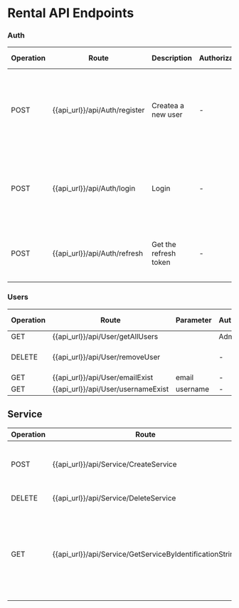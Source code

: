 # Rental API Endpoints

### Auth
| Operation | Route                                     | Description           | Authorization | Request Body                                                                                       | Response Body                                                                        |
|-----------|-------------------------------------------|-----------------------|---------------|----------------------------------------------------------------------------------------------------|--------------------------------------------------------------------------------------------|
| POST      |{{api_url}}/api/Auth/register | Createa a new user    | -        | {<br>"userName": "string",<br>"email": "string",<br>"password": "string",<br>"role": "string"<br>} | -Registered<br>-Email already used<br>-Username already used<br>-Error at register       |
| POST      | {{api_url}}/api/Auth/login    | Login                 | -             | {<br>"email": "string",<br>"password": "string"<br>}                                               | {<br>  "success": bool,<br>  "accessToken": string,<br>  "refreshToken": string<br>} |
| POST      | {{api_url}}/api/Auth/refresh  | Get the refresh token | -             | {<br>  "accessToken": "string",<br>  "refreshToken": "string"<br>}                                 | refreshToken                                                                         |

### Users
| Operation | Route                                             | Parameter  | Authorization | Request Body | Response Body |
|-----------|---------------------------------------------------|---------------|---------------|--------------|---------------|
| GET       | {{api_url}}/api/User/getAllUsers |  | Admin         |      -       |       -       |
| DELETE    | {{api_url}}/api/User/removeUser    |                | -             | {<br>"userName":"string"<br>} |
| GET    | {{api_url}}/api/User/emailExist    |   email               | -             | |false/true |
| GET    | {{api_url}}/api/User/usernameExist    |   username               | -             |  |false/true |


## Service

| Operation | Route                                             | Parameter   | Authorization | Request Body | Response Body |
|-----------|---------------------------------------------------|---------------|---------------|--------------|---------------|
| POST   | {{api_url}}/api/Service/CreateService    |                | -             | {"title": "string","description":"string","phoneNumber": "string","price": 0,"username": "string","servType": "string","pictures": [{"path": "string"}]}| identificationString |
| DELETE    | {{api_url}}/api/Service/DeleteService    | IdentificationString              | -             | | success/Service Doesn't exist |
| GET    | {{api_url}}/api/Service/GetServiceByIdentificationString   | IdentificationString              | -             | | {"title": "smecher","description": "string","phoneNumber": "string","price": int,"username": "string","servType": "string","pictures": [{"path": "string"}]}<br>/<br>Service doesn't exist|

